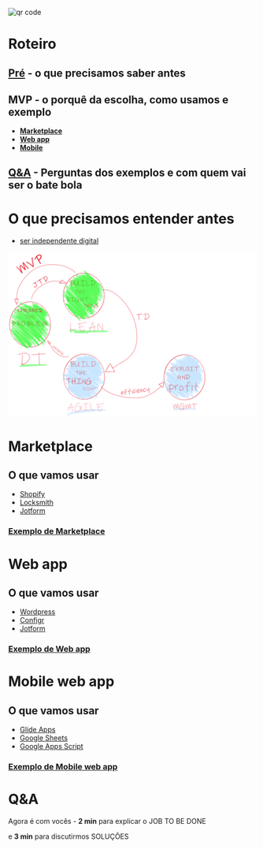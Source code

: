 ![qr code](http://api.qrserver.com/v1/create-qr-code/?data=https://mvp.without.dev/pt-br/mvps-mais-comuns/#roteiro?ref=qrcode&size=500x500&color=232B95&margin=30 "qr code da apresentação")

# Roteiro
## [Pré](https://mvp.without.dev/pt-br/mvps-mais-comuns/#o-que-precisamos-entender-antes) - o que precisamos saber antes
## MVP - o porquê da escolha, como usamos e exemplo
  - **[Marketplace](https://mvp.without.dev/pt-br/mvps-mais-comuns/#marketplace)** 
  - **[Web app](https://mvp.without.dev/pt-br/mvps-mais-comuns/#web-app)**
  - **[Mobile](https://mvp.without.dev/pt-br/mvps-mais-comuns/#o-que-precisamos-entender-antes)**
## [Q&A](https://mvp.without.dev/pt-br/mvps-mais-comuns/#qa-1) - Perguntas dos exemplos e com quem vai ser o bate bola

# O que precisamos entender antes 
  - [ser independente digital](http://productsandhacks.com/old/independencia-digital-para-empreendedores/)

![fluxo de startup](https://github.com/efremfilho/mvp.without.dev/raw/master/pt-br/mvps-mais-comuns/DDCF883D-3928-4BF4-B815-5EFE7784DDF1.png "fluxo de startup")

# Marketplace

## O que vamos usar
  - [Shopify](https://shopify.com)
  - [Locksmith](https://apps.shopify.com/locksmith)
  - [Jotform](https://jotform.com)
  
### [Exemplo de Marketplace](https://zeeplo.com) 

# Web app

## O que vamos usar
  - [Wordpress](https://wordpress.org)
  - [Configr](https://configr.com)
  - [Jotform](https://jotform.com)
  
### [Exemplo de Web app](https://flowins.me) 

# Mobile web app

## O que vamos usar
  - [Glide Apps](https://glideapps.com)
  - [Google Sheets](https://www.google.com/sheets/about/)
  - [Google Apps Script](https://developers.google.com/apps-script)
  
### [Exemplo de Mobile web app](https://lgbe.universidadeagora.com/app) 

# Q&A
Agora é com vocês - **2 min** para explicar o JOB TO BE DONE 

e **3 min** para discutirmos SOLUÇÕES

